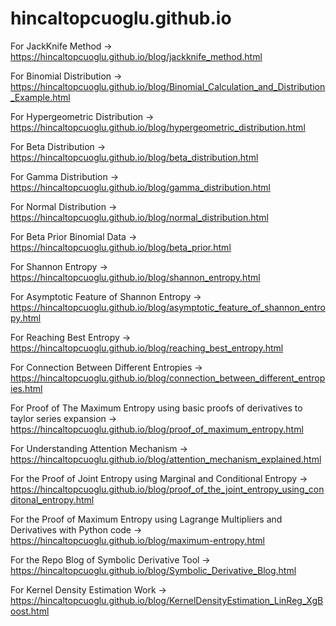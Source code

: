 # hincaltopcuoglu.github.io
For JackKnife Method -> https://hincaltopcuoglu.github.io/blog/jackknife_method.html

For Binomial Distribution -> https://hincaltopcuoglu.github.io/blog/Binomial_Calculation_and_Distribution_Example.html

For Hypergeometric Distribution -> https://hincaltopcuoglu.github.io/blog/hypergeometric_distribution.html

For Beta Distribution -> https://hincaltopcuoglu.github.io/blog/beta_distribution.html

For Gamma Distribution -> https://hincaltopcuoglu.github.io/blog/gamma_distribution.html

For Normal Distribution -> https://hincaltopcuoglu.github.io/blog/normal_distribution.html

For Beta Prior Binomial Data -> https://hincaltopcuoglu.github.io/blog/beta_prior.html

For Shannon Entropy -> https://hincaltopcuoglu.github.io/blog/shannon_entropy.html

For Asymptotic Feature of Shannon Entropy -> https://hincaltopcuoglu.github.io/blog/asymptotic_feature_of_shannon_entropy.html

For Reaching Best Entropy -> https://hincaltopcuoglu.github.io/blog/reaching_best_entropy.html

For Connection Between Different Entropies -> https://hincaltopcuoglu.github.io/blog/connection_between_different_entropies.html

For Proof of The Maximum Entropy using basic proofs of derivatives to taylor series expansion -> https://hincaltopcuoglu.github.io/blog/proof_of_maximum_entropy.html

For Understanding Attention Mechanism -> https://hincaltopcuoglu.github.io/blog/attention_mechanism_explained.html

For the Proof of Joint Entropy using Marginal and Conditional Entropy -> https://hincaltopcuoglu.github.io/blog/proof_of_the_joint_entropy_using_conditonal_entropy.html

For the Proof of Maximum Entropy using Lagrange Multipliers and Derivatives with Python code -> https://hincaltopcuoglu.github.io/blog/maximum-entropy.html

For the Repo Blog of Symbolic Derivative Tool -> https://hincaltopcuoglu.github.io/blog/Symbolic_Derivative_Blog.html

For Kernel Density Estimation Work -> https://hincaltopcuoglu.github.io/blog/KernelDensityEstimation_LinReg_XgBoost.html
